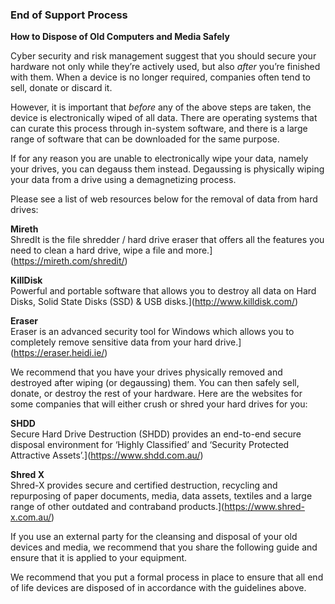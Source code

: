 ### End of Support Process

**How to Dispose of Old Computers and Media Safely**

Cyber security and risk management suggest that you should secure your hardware not only while they’re actively used, but also _after_ you’re finished with them. When a device is no longer required, companies often tend to sell, donate or discard it.

However, it is important that _before_ any of the above steps are taken, the device is electronically wiped of all data. There are operating systems that can curate this process through in-system software, and there is a large range of software that can be downloaded for the same purpose.  
  
If for any reason you are unable to electronically wipe your data, namely your drives, you can degauss them instead. Degaussing is physically wiping your data from a drive using a demagnetizing process.

Please see a list of web resources below for the removal of data from hard drives:

**Mireth**  
ShredIt is the file shredder / hard drive eraser that offers all the features you need to clean a hard drive, wipe a file and more.](https://mireth.com/shredit/)

**KillDisk**  
Powerful and portable software that allows you to destroy all data on Hard Disks, Solid State Disks (SSD) & USB disks.](http://www.killdisk.com/)

**Eraser**  
Eraser is an advanced security tool for Windows which allows you to completely remove sensitive data from your hard drive.](https://eraser.heidi.ie/)

We recommend that you have your drives physically removed and destroyed after wiping (or degaussing) them. You can then safely sell, donate, or destroy the rest of your hardware. Here are the websites for some companies that will either crush or shred your hard drives for you:

**SHDD**  
Secure Hard Drive Destruction (SHDD) provides an end-to-end secure disposal environment for ‘Highly Classified’ and ‘Security Protected Attractive Assets’.](https://www.shdd.com.au/)

**Shred X**  
Shred-X provides secure and certified destruction, recycling and repurposing of paper documents, media, data assets, textiles and a large range of other outdated and contraband products.](https://www.shred-x.com.au/)

  

If you use an external party for the cleansing and disposal of your old devices and media, we recommend that you share the following guide and ensure that it is applied to your equipment.

We recommend that you put a formal process in place to ensure that all end of life devices are disposed of in accordance with the guidelines above.